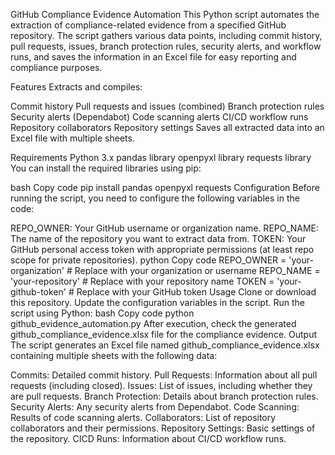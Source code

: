 GitHub Compliance Evidence Automation
This Python script automates the extraction of compliance-related evidence from a specified GitHub repository. The script gathers various data points, including commit history, pull requests, issues, branch protection rules, security alerts, and workflow runs, and saves the information in an Excel file for easy reporting and compliance purposes.

Features
Extracts and compiles:

Commit history
Pull requests and issues (combined)
Branch protection rules
Security alerts (Dependabot)
Code scanning alerts
CI/CD workflow runs
Repository collaborators
Repository settings
Saves all extracted data into an Excel file with multiple sheets.

Requirements
Python 3.x
pandas library
openpyxl library
requests library
You can install the required libraries using pip:

bash
Copy code
pip install pandas openpyxl requests
Configuration
Before running the script, you need to configure the following variables in the code:

REPO_OWNER: Your GitHub username or organization name.
REPO_NAME: The name of the repository you want to extract data from.
TOKEN: Your GitHub personal access token with appropriate permissions (at least repo scope for private repositories).
python
Copy code
REPO_OWNER = 'your-organization'  # Replace with your organization or username
REPO_NAME = 'your-repository'      # Replace with your repository name
TOKEN = 'your-github-token'        # Replace with your GitHub token
Usage
Clone or download this repository.
Update the configuration variables in the script.
Run the script using Python:
bash
Copy code
python github_evidence_automation.py
After execution, check the generated github_compliance_evidence.xlsx file for the compliance evidence.
Output
The script generates an Excel file named github_compliance_evidence.xlsx containing multiple sheets with the following data:

Commits: Detailed commit history.
Pull Requests: Information about all pull requests (including closed).
Issues: List of issues, including whether they are pull requests.
Branch Protection: Details about branch protection rules.
Security Alerts: Any security alerts from Dependabot.
Code Scanning: Results of code scanning alerts.
Collaborators: List of repository collaborators and their permissions.
Repository Settings: Basic settings of the repository.
CICD Runs: Information about CI/CD workflow runs.
